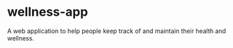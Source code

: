 
# wellness-app
A web application to help people keep track of and maintain their health and wellness.
